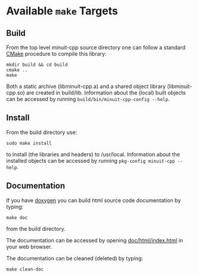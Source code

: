 # Available `make` Targets

## Build
From the top level minuit-cpp source directory one can follow a standard [CMake](http://www.cmake.org/) 
procedure to compile this library:
```
mkdir build && cd build
cmake ..
make
```
Both a static archive (libminuit-cpp.a) and a shared object library (libminuit-cpp.so) 
are created in build/lib.
Information about the (local) built objects can be accessed by running 
`build/bin/minuit-cpp-config --help`.

## Install
From the build directory use:
```
sudo make install
```
to install (the libraries and headers) to /usr/local.
Information about the installed objects can be accessed by running 
`pkg-config minuit-cpp --help`.

## Documentation
If you have [doxygen](www.stack.nl/~dimitri/doxygen/) you can build html 
source code documentation by typing:
```
make doc
```
from the build directory.

The documentation can be accessed by opening 
[doc/html/index.html](doc/html/index.html) in your web browser.

The documentation can be cleaned (deleted) by typing:
```
make clean-doc
```


